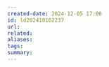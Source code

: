 ```yaml
---
created-date: 2024-12-05 17:00
id: ld202410162237
url: 
related: 
aliases: 
tags: 
summary:
---
```

